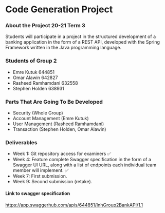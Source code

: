 # Code Generation Project #

### About the Project 20-21 Term 3 ###
Students will participate in a project in the structured development of a banking application in the form of a REST API, developed with the Spring Framework written in the Java programming language. 

### Students of Group 2 ###

* Emre Kutuk 644851
* Omar Alawin 642827
* Rasheed Ramhamdani 632558
* Stephen Holden 638931

### Parts That Are Going To Be Developed ###
* Security (Whole Group)
* Account Management (Emre Kutuk)
* User Management (Rasheed Ramhamdani)
* Transaction (Stephen Holden, Omar Alawin)

### Deliverables ###
* Week 1: Git repository access for examiners  :white_check_mark:
* Week 4: Feature complete Swagger specification in the form of a Swagger UI URL, along with a list of endpoints each individual team member will implement. :white_check_mark:
*	Week 7: First submission.
*	Week 9: Second submission (retake).

#### Link to swagger specification ####
https://app.swaggerhub.com/apis/644851/InhGroup2BankAPI/1.1
